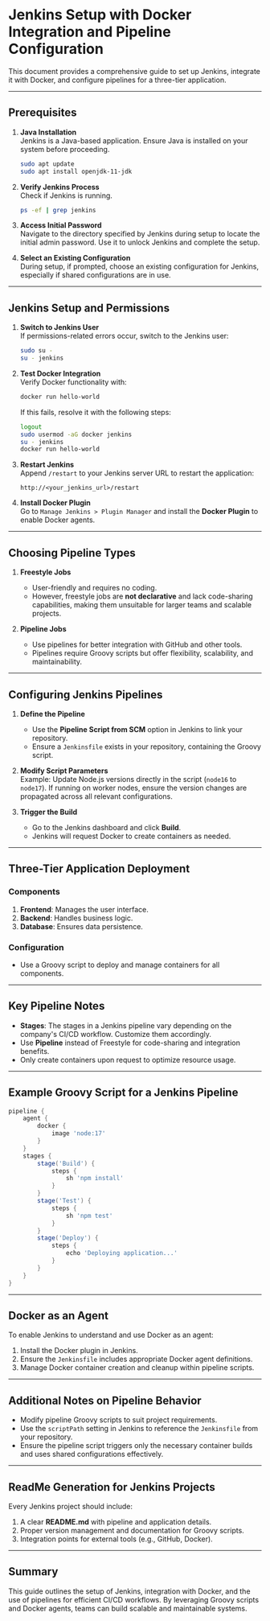 # Jenkins Setup with Docker Integration and Pipeline Configuration

This document provides a comprehensive guide to set up Jenkins, integrate it with Docker, and configure pipelines for a three-tier application.

---

## Prerequisites

1. **Java Installation**  
   Jenkins is a Java-based application. Ensure Java is installed on your system before proceeding.  
   ```bash
   sudo apt update
   sudo apt install openjdk-11-jdk
   ```

2. **Verify Jenkins Process**  
   Check if Jenkins is running.  
   ```bash
   ps -ef | grep jenkins
   ```

3. **Access Initial Password**  
   Navigate to the directory specified by Jenkins during setup to locate the initial admin password. Use it to unlock Jenkins and complete the setup.

4. **Select an Existing Configuration**  
   During setup, if prompted, choose an existing configuration for Jenkins, especially if shared configurations are in use.

---

## Jenkins Setup and Permissions

1. **Switch to Jenkins User**  
   If permissions-related errors occur, switch to the Jenkins user:
   ```bash
   sudo su -
   su - jenkins
   ```

2. **Test Docker Integration**  
   Verify Docker functionality with:
   ```bash
   docker run hello-world
   ```
   If this fails, resolve it with the following steps:
   ```bash
   logout
   sudo usermod -aG docker jenkins
   su - jenkins
   docker run hello-world
   ```

3. **Restart Jenkins**  
   Append `/restart` to your Jenkins server URL to restart the application:
   ```
   http://<your_jenkins_url>/restart
   ```

4. **Install Docker Plugin**  
   Go to `Manage Jenkins > Plugin Manager` and install the **Docker Plugin** to enable Docker agents.

---

## Choosing Pipeline Types

1. **Freestyle Jobs**  
   - User-friendly and requires no coding.
   - However, freestyle jobs are **not declarative** and lack code-sharing capabilities, making them unsuitable for larger teams and scalable projects.

2. **Pipeline Jobs**  
   - Use pipelines for better integration with GitHub and other tools.
   - Pipelines require Groovy scripts but offer flexibility, scalability, and maintainability.

---

## Configuring Jenkins Pipelines

1. **Define the Pipeline**  
   - Use the **Pipeline Script from SCM** option in Jenkins to link your repository.  
   - Ensure a `Jenkinsfile` exists in your repository, containing the Groovy script.

2. **Modify Script Parameters**  
   Example: Update Node.js versions directly in the script (`node16` to `node17`). If running on worker nodes, ensure the version changes are propagated across all relevant configurations.

3. **Trigger the Build**  
   - Go to the Jenkins dashboard and click **Build**.  
   - Jenkins will request Docker to create containers as needed.

---

## Three-Tier Application Deployment

### Components
1. **Frontend**: Manages the user interface.  
2. **Backend**: Handles business logic.  
3. **Database**: Ensures data persistence.

### Configuration
- Use a Groovy script to deploy and manage containers for all components.

---

## Key Pipeline Notes

- **Stages**: The stages in a Jenkins pipeline vary depending on the company's CI/CD workflow. Customize them accordingly.  
- Use **Pipeline** instead of Freestyle for code-sharing and integration benefits.  
- Only create containers upon request to optimize resource usage.

---

## Example Groovy Script for a Jenkins Pipeline

```groovy
pipeline {
    agent {
        docker {
            image 'node:17'
        }
    }
    stages {
        stage('Build') {
            steps {
                sh 'npm install'
            }
        }
        stage('Test') {
            steps {
                sh 'npm test'
            }
        }
        stage('Deploy') {
            steps {
                echo 'Deploying application...'
            }
        }
    }
}
```

---

## Docker as an Agent

To enable Jenkins to understand and use Docker as an agent:

1. Install the Docker plugin in Jenkins.  
2. Ensure the `Jenkinsfile` includes appropriate Docker agent definitions.  
3. Manage Docker container creation and cleanup within pipeline scripts.

---

## Additional Notes on Pipeline Behavior

- Modify pipeline Groovy scripts to suit project requirements.
- Use the `scriptPath` setting in Jenkins to reference the `Jenkinsfile` from your repository.
- Ensure the pipeline script triggers only the necessary container builds and uses shared configurations effectively.

---

## ReadMe Generation for Jenkins Projects

Every Jenkins project should include:
1. A clear **README.md** with pipeline and application details.
2. Proper version management and documentation for Groovy scripts.
3. Integration points for external tools (e.g., GitHub, Docker).

---

## Summary

This guide outlines the setup of Jenkins, integration with Docker, and the use of pipelines for efficient CI/CD workflows. By leveraging Groovy scripts and Docker agents, teams can build scalable and maintainable systems.

